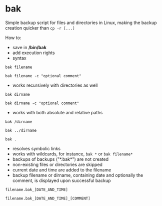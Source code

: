 # bak
Simple backup script for files and directories in Linux, making the backup creation quicker than `cp -r [...]`

How to:
- save in **/bin/bak**
- add execution rights
- syntax

`bak filename`

`bak filename -c "optional comment"`

- works recursively with directories as well

`bak dirname`

`bak dirname -c "optional comment"`

- works with both absolute and relative paths

`bak /dirname`

`bak ../dirname`

`bak .`

- resolves symbolic links
- works with wildcards, for instance, `bak *` or `bak filename*`
- backups of backups ("\*.bak*\") are not created
- non-existing files or directories are skipped
- current date and time are added to the filename
- backup filename or dirname, containing date and optionally the comment, is displayed upon successful backup
  
`filename.bak_[DATE_AND_TIME]`

`filename.bak_[DATE_AND_TIME]_[COMMENT]`
